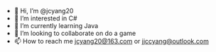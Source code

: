 - 👋 Hi, I’m @jcyang20
- 👀 I’m interested in C#
- 🌱 I’m currently learning Java
- 💞️ I’m looking to collaborate on  do a game
- 📫 How to reach me jcyang20@163.com or jjccyang@outlook.com

<!---
jcyang20/jcyang20 is a ✨ special ✨ repository because its `README.md` (this file) appears on your GitHub profile.
You can click the Preview link to take a look at your changes.
--->
